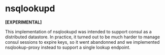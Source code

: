 nsqlookupd
==========

**[EXPERIMENTAL]**

This implementation of nsqlookupd was intended to support consul as a distributed
datastore.
In practice, it turned out to be much harder to manage consul sessions to expire
keys, so it went abandonned and we implemented nsqlookup-proxy instead to support
a single lookup endpoint.
